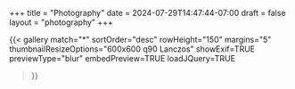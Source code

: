 +++
title = "Photography"
date = 2024-07-29T14:47:44-07:00
draft = false
layout = "photography"
+++

{{< gallery
    match="*"
    sortOrder="desc"
    rowHeight="150"
    margins="5"
    thumbnailResizeOptions="600x600 q90 Lanczos"
    showExif=TRUE
    previewType="blur"
    embedPreview=TRUE
    loadJQuery=TRUE
>}}

